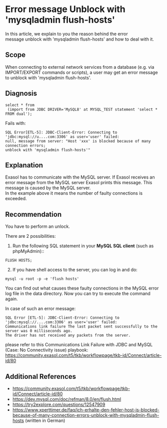 # Error message Unblock with 'mysqladmin flush-hosts' 
In this article, we explain to you the reason behind the error message unblock with 'mysqladmin flush-hosts' and how to deal with it.

## Scope

When connecting to external network services from a database (e.g. via IMPORT/EXPORT commands or scripts), a user may get an error message to unblock with 'mysqladmin flush-hosts'.

## Diagnosis


```
select * from  
 (import from JDBC DRIVER='MySQL8' at MYSQL_TEST statement 'select * FROM dual');
```
Fails with:


```
SQL Error[ETL-5]: JDBC-Client-Error: Connecting to 'jdbc:mysql://u....com:3306' as user='user' failed: 
null, message from server: "Host 'xxx' is blocked because of many connection errors; 
unblock with 'mysqladmin flush-hosts'" 
```
## Explanation

Exasol has to communicate with the MySQL server. If Exasol receives an error message from the MySQL server Exasol prints this message. This message is caused by the MySQL server.   
In the example above it means the number of faulty connections is exceeded. 

## Recommendation

You have to perform an unlock.

There are 2 possibilities:

1. Run the following SQL statement in your **MySQL SQL client** (such as phpMyAdmin)::  
 
```
FLUSH HOSTS;
```
2. If you have shell access to the server, you can log in and do:  
 
```
mysql -u root -p -e 'flush hosts'
```

You can find out what causes these faulty connections in the MySQL error log file in the data directory. Now you can try to execute the command again.

In case of such an error message:


```"code-java"
SQL Error [ETL-5]: JDBC-Client-Error: Connecting to 'jdbc:mysql://....com:3306' as user='user' failed: 
Communications link failure The last packet sent successfully to the server was 0 milliseconds ago. 
The driver has not received any packets from the server.
```
please refer to this Communications Link Failure with JDBC and MySQL (Case: No Connectivity issue) playbook: <https://community.exasol.com/t5/tkb/workflowpage/tkb-id/Connect/article-id/80> 

## Additional References

* <https://community.exasol.com/t5/tkb/workflowpage/tkb-id/Connect/article-id/80>
* <https://dev.mysql.com/doc/refman/8.0/en/flush.html>
* <https://try2explore.com/questions/12547909>
* <https://www.xperttimer.de/faq/ich-erhalte-den-fehler-host-is-blocked-because-of-many-connection-errors-unblock-with-mysqladmin-flush-hosts> (written in German)
